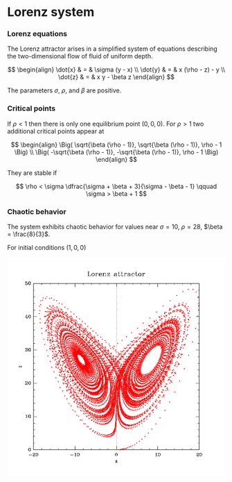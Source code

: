 # Lorenz system

### Lorenz equations

The Lorenz attractor arises in a simplified system of equations describing the two-dimensional flow of fluid of uniform depth.

$$
\begin{align}
\dot{x} & = & \sigma (y - x) \\
\dot{y} & = & x (\rho - z) - y \\
\dot{z} & = & x y - \beta z
\end{align}
$$

The parameters $\sigma$, $\rho$, and $\beta$ are positive.

### Critical points

If $\rho < 1$ then there is only one equilibrium point $(0, 0, 0)$. For $\rho > 1$ two additional critical points appear at

$$
\begin{align}
\Big( \sqrt{\beta (\rho - 1)}, \sqrt{\beta (\rho - 1)}, \rho - 1 \Big) \\
\Big( -\sqrt{\beta (\rho - 1)}, -\sqrt{\beta (\rho - 1)}, \rho - 1 \Big)
\end{align}
$$

They are stable if

$$
\rho < \sigma \dfrac{\sigma + \beta + 3}{\sigma - \beta - 1}
\qquad
\sigma > \beta + 1
$$

### Chaotic behavior

The system exhibits chaotic behavior for values near $\sigma = 10$, $\rho = 28$, $\beta = \frac{8}{3}$.

For initial conditions $(1, 0, 0)$

![lorenz-attractor-numeric-solution](plotutils/orbit.png)
